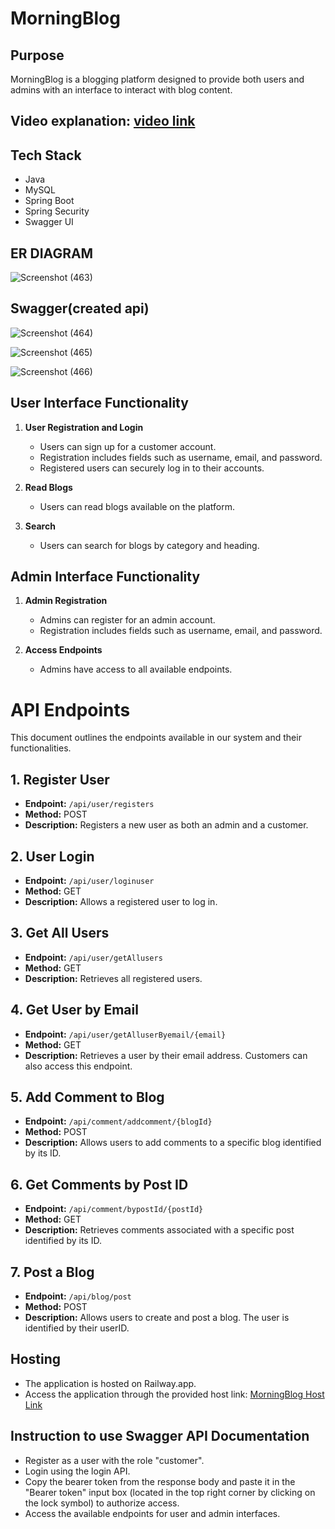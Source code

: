 # MorningBlog

## Purpose
MorningBlog is a blogging platform designed to provide both users and admins with an interface to interact with blog content.

## Video explanation: [video link](https://drive.google.com/file/d/1j4WgWeU5lgyeGbkTS91ObbjQ1Y1h6UU5/view?usp=sharing)
## Tech Stack
- Java
- MySQL
- Spring Boot
- Spring Security
- Swagger UI
## ER DIAGRAM





![Screenshot (463)](https://github.com/Raushan1234567/Alphaware_Blog_application/assets/115460955/d0e0cce5-06d4-4e8f-a063-5cb2c3367968)
## Swagger(created api)




 ![Screenshot (464)](https://github.com/Raushan1234567/Alphaware_Blog_application/assets/115460955/15e808ec-726d-420b-b666-d035e584b508)

 

![Screenshot (465)](https://github.com/Raushan1234567/Alphaware_Blog_application/assets/115460955/c95c33b8-b91b-4b1d-a5a8-8d71d12e22b1)

![Screenshot (466)](https://github.com/Raushan1234567/Alphaware_Blog_application/assets/115460955/475d94ff-c05d-489d-9ebc-b0f7e7a000f2)

## User Interface Functionality
1. **User Registration and Login**
   - Users can sign up for a customer account.
   - Registration includes fields such as username, email, and password.
   - Registered users can securely log in to their accounts.

2. **Read Blogs**
   - Users can read blogs available on the platform.

3. **Search**
   - Users can search for blogs by category and heading.

## Admin Interface Functionality
1. **Admin Registration**
   - Admins can register for an admin account.
   - Registration includes fields such as username, email, and password.

2. **Access Endpoints**
   - Admins have access to all available endpoints.

# API Endpoints

This document outlines the endpoints available in our system and their functionalities.

## 1. Register User

- **Endpoint:** `/api/user/registers`
- **Method:** POST
- **Description:** Registers a new user as both an admin and a customer.

## 2. User Login

- **Endpoint:** `/api/user/loginuser`
- **Method:** GET
- **Description:** Allows a registered user to log in.

## 3. Get All Users

- **Endpoint:** `/api/user/getAllusers`
- **Method:** GET
- **Description:** Retrieves all registered users.

## 4. Get User by Email

- **Endpoint:** `/api/user/getAlluserByemail/{email}`
- **Method:** GET
- **Description:** Retrieves a user by their email address. Customers can also access this endpoint.

## 5. Add Comment to Blog

- **Endpoint:** `/api/comment/addcomment/{blogId}`
- **Method:** POST
- **Description:** Allows users to add comments to a specific blog identified by its ID.

## 6. Get Comments by Post ID

- **Endpoint:** `/api/comment/bypostId/{postId}`
- **Method:** GET
- **Description:** Retrieves comments associated with a specific post identified by its ID.

## 7. Post a Blog

- **Endpoint:** `/api/blog/post`
- **Method:** POST
- **Description:** Allows users to create and post a blog. The user is identified by their userID.



## Hosting
- The application is hosted on Railway.app.
- Access the application through the provided host link: [MorningBlog Host Link](https://alphawareblogapplication-production.up.railway.app/swagger-ui/index.html)

## Instruction to use Swagger API Documentation
- Register as a user with the role "customer".
- Login using the login API.
- Copy the bearer token from the response body and paste it in the "Bearer token" input box (located in the top right corner by clicking on the lock symbol) to 
  authorize access.
- Access the available endpoints for user and admin interfaces.


